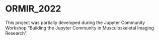 # ORMIR_2022
This project was partially developed during the Jupyter Community Workshop “Building the Jupyter Community in Musculoskeletal Imaging Research”.
